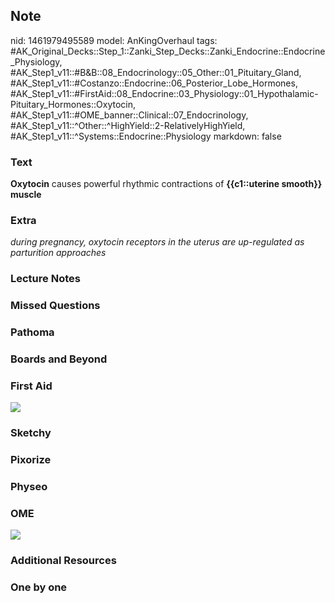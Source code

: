 ## Note
nid: 1461979495589
model: AnKingOverhaul
tags: #AK_Original_Decks::Step_1::Zanki_Step_Decks::Zanki_Endocrine::Endocrine_Physiology, #AK_Step1_v11::#B&B::08_Endocrinology::05_Other::01_Pituitary_Gland, #AK_Step1_v11::#Costanzo::Endocrine::06_Posterior_Lobe_Hormones, #AK_Step1_v11::#FirstAid::08_Endocrine::03_Physiology::01_Hypothalamic-Pituitary_Hormones::Oxytocin, #AK_Step1_v11::#OME_banner::Clinical::07_Endocrinology, #AK_Step1_v11::^Other::^HighYield::2-RelativelyHighYield, #AK_Step1_v11::^Systems::Endocrine::Physiology
markdown: false

### Text
<div>
  <b>Oxytocin</b> causes powerful rhythmic contractions of
  <b>{{c1::uterine smooth}} muscle</b>
</div>

### Extra
<i>during pregnancy, oxytocin receptors in the uterus are
up-regulated as parturition approaches</i>

### Lecture Notes


### Missed Questions


### Pathoma


### Boards and Beyond


### First Aid
<img src="tmpObYyEp.png">

### Sketchy


### Pixorize


### Physeo


### OME
<div class="ome-widget">
  <a href=
  "https://onlinemeded.org/spa/endocrinology?ref=anki"><img src=
  "_OME_AnkiFlashcards_Topic_6.png"></a>
</div>

### Additional Resources


### One by one

